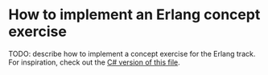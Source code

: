 # How to implement an Erlang concept exercise

TODO: describe how to implement a concept exercise for the Erlang track. For inspiration, check out the [C# version of this file][csharp-implementing].

[csharp-implementing]: ../../csharp/docs/implementing-a-concept-exercise.md
